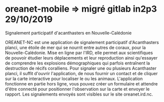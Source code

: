 # oreanet-mobile => migré gitlab in2p3 29/10/2019
Signalement participatif d'acanthasters en Nouvelle-Calédonie

OREANET-NC est une application de signalement participatif d'Acanthasters planci, une étoile de mer qui se nourrit entre autres de coraux, pour la Nouvelle-Calédonie. 
Mise en ligne par l'IRD, elle permet aux scientifiques de pouvoir étudier leurs déplacements et leur reproduction ainsi qu'essayer de comprendre les explosions démographiques qui parfois entraînent la destruction de récifs coralliens.
Pour signaler une ou plusieurs Acanthaster planci, il suffit d'ouvrir l'application, de nous fournir un contact et de cliquer sur la carte interactive pour localiser le ou les animaux.
L'application fonctionne en partie hors ligne, vous pouvez créer un formulaire et attendre d'être connecté pour positionner l'observation sur la carte et envoyer le rapport.
Les signalements envoyés sont visibles sur le site oreanet.ird.nc.
